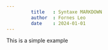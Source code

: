 ```yaml
---
         title   : Syntaxe MARKDOWN
         author  : Fornes Leo
         date    : 2024-01-01
---
```


This is a simple example

